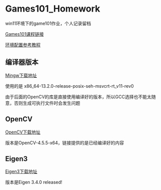 # Games101_Homework
win11环境下的game101作业，个人记录留档

[Games101课程链接](https://www.bilibili.com/video/BV1X7411F744/?spm_id_from=333.337.search-card.all.click&vd_source=16e0c65aedb1aed5bb2bd8358c629faf)

[环境配置参考教程](https://www.bilibili.com/video/BV1o5411e7cf/?spm_id_from=333.1391.0.0&vd_source=16e0c65aedb1aed5bb2bd8358c629faf)

## 编译器版本
[Mingw下载地址](https://github.com/niXman/mingw-builds-binaries/releases)

使用的是 x86_64-13.2.0-release-posix-seh-msvcrt-rt_v11-rev0 

由于后面的OpenCV的库是直接使用编译好的版本，所以GCC选择也不能太随意，否则生成可执行文件时会发生问题

## OpenCV
[OpenCV下载地址](https://github.com/huihut/OpenCV-MinGW-Build)

版本是OpenCV-4.5.5-x64，链接提供的是已经编译好的内容

## Eigen3
[Eigen3下载地址](https://eigen.tuxfamily.org/index.php?title=Main_Page)

版本是Eigen 3.4.0 released!
